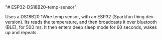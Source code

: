 "# ESP32-DS18B20-temp-sensor" 



Uses a DS18B20 1Wire temp sensor, with an ESP32 (Sparkfun thing dev version). Its reads the temperature, and then broadcasts it over bluetooth (BLE), for 500 ms. It then enters deep sleep mode for 60 seconds, wakes up and repeats. 


